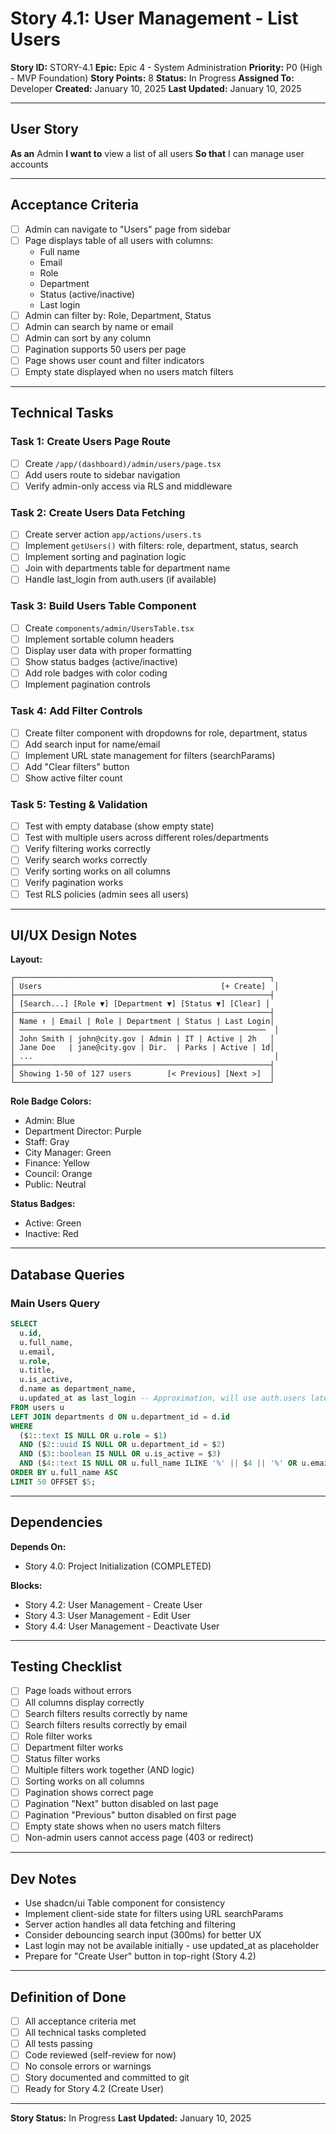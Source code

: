 # Story 4.1: User Management - List Users

**Story ID:** STORY-4.1
**Epic:** Epic 4 - System Administration
**Priority:** P0 (High - MVP Foundation)
**Story Points:** 8
**Status:** In Progress
**Assigned To:** Developer
**Created:** January 10, 2025
**Last Updated:** January 10, 2025

---

## User Story

**As an** Admin
**I want to** view a list of all users
**So that** I can manage user accounts

---

## Acceptance Criteria

- [ ] Admin can navigate to "Users" page from sidebar
- [ ] Page displays table of all users with columns:
  - Full name
  - Email
  - Role
  - Department
  - Status (active/inactive)
  - Last login
- [ ] Admin can filter by: Role, Department, Status
- [ ] Admin can search by name or email
- [ ] Admin can sort by any column
- [ ] Pagination supports 50 users per page
- [ ] Page shows user count and filter indicators
- [ ] Empty state displayed when no users match filters

---

## Technical Tasks

### Task 1: Create Users Page Route
- [ ] Create `/app/(dashboard)/admin/users/page.tsx`
- [ ] Add users route to sidebar navigation
- [ ] Verify admin-only access via RLS and middleware

### Task 2: Create Users Data Fetching
- [ ] Create server action `app/actions/users.ts`
- [ ] Implement `getUsers()` with filters: role, department, status, search
- [ ] Implement sorting and pagination logic
- [ ] Join with departments table for department name
- [ ] Handle last_login from auth.users (if available)

### Task 3: Build Users Table Component
- [ ] Create `components/admin/UsersTable.tsx`
- [ ] Implement sortable column headers
- [ ] Display user data with proper formatting
- [ ] Show status badges (active/inactive)
- [ ] Add role badges with color coding
- [ ] Implement pagination controls

### Task 4: Add Filter Controls
- [ ] Create filter component with dropdowns for role, department, status
- [ ] Add search input for name/email
- [ ] Implement URL state management for filters (searchParams)
- [ ] Add "Clear filters" button
- [ ] Show active filter count

### Task 5: Testing & Validation
- [ ] Test with empty database (show empty state)
- [ ] Test with multiple users across different roles/departments
- [ ] Verify filtering works correctly
- [ ] Verify search works correctly
- [ ] Verify sorting works on all columns
- [ ] Verify pagination works
- [ ] Test RLS policies (admin sees all users)

---

## UI/UX Design Notes

**Layout:**
```
┌─────────────────────────────────────────────────────────┐
│ Users                                        [+ Create]  │
├─────────────────────────────────────────────────────────┤
│ [Search...] [Role ▼] [Department ▼] [Status ▼] [Clear] │
├─────────────────────────────────────────────────────────┤
│ Name ↑ | Email | Role | Department | Status | Last Login│
│ ───────────────────────────────────────────────────────  │
│ John Smith | john@city.gov | Admin | IT | Active | 2h   │
│ Jane Doe   | jane@city.gov | Dir.  | Parks | Active | 1d│
│ ...                                                      │
├─────────────────────────────────────────────────────────┤
│ Showing 1-50 of 127 users        [< Previous] [Next >]  │
└─────────────────────────────────────────────────────────┘
```

**Role Badge Colors:**
- Admin: Blue
- Department Director: Purple
- Staff: Gray
- City Manager: Green
- Finance: Yellow
- Council: Orange
- Public: Neutral

**Status Badges:**
- Active: Green
- Inactive: Red

---

## Database Queries

### Main Users Query
```sql
SELECT
  u.id,
  u.full_name,
  u.email,
  u.role,
  u.title,
  u.is_active,
  d.name as department_name,
  u.updated_at as last_login -- Approximation, will use auth.users later
FROM users u
LEFT JOIN departments d ON u.department_id = d.id
WHERE
  ($1::text IS NULL OR u.role = $1)
  AND ($2::uuid IS NULL OR u.department_id = $2)
  AND ($3::boolean IS NULL OR u.is_active = $3)
  AND ($4::text IS NULL OR u.full_name ILIKE '%' || $4 || '%' OR u.email ILIKE '%' || $4 || '%')
ORDER BY u.full_name ASC
LIMIT 50 OFFSET $5;
```

---

## Dependencies

**Depends On:**
- Story 4.0: Project Initialization (COMPLETED)

**Blocks:**
- Story 4.2: User Management - Create User
- Story 4.3: User Management - Edit User
- Story 4.4: User Management - Deactivate User

---

## Testing Checklist

- [ ] Page loads without errors
- [ ] All columns display correctly
- [ ] Search filters results correctly by name
- [ ] Search filters results correctly by email
- [ ] Role filter works
- [ ] Department filter works
- [ ] Status filter works
- [ ] Multiple filters work together (AND logic)
- [ ] Sorting works on all columns
- [ ] Pagination shows correct page
- [ ] Pagination "Next" button disabled on last page
- [ ] Pagination "Previous" button disabled on first page
- [ ] Empty state shows when no users match filters
- [ ] Non-admin users cannot access page (403 or redirect)

---

## Dev Notes

- Use shadcn/ui Table component for consistency
- Implement client-side state for filters using URL searchParams
- Server action handles all data fetching and filtering
- Consider debouncing search input (300ms) for better UX
- Last login may not be available initially - use updated_at as placeholder
- Prepare for "Create User" button in top-right (Story 4.2)

---

## Definition of Done

- [ ] All acceptance criteria met
- [ ] All technical tasks completed
- [ ] All tests passing
- [ ] Code reviewed (self-review for now)
- [ ] No console errors or warnings
- [ ] Story documented and committed to git
- [ ] Ready for Story 4.2 (Create User)

---

**Story Status:** In Progress
**Last Updated:** January 10, 2025
